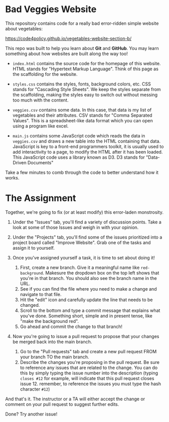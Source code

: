 # Bad Veggies Website

This repository contains code for a really bad error-ridden simple website about vegetables:

https://code4policy.github.io/vegetables-website-section-b/

This repo was built to help you learn about **Git** and **GitHub**. You may learn something about how websites are built along the way too!

- `index.html` contains the source code for the homepage of this website. HTML stands for "Hypertext Markup Language". Think of this page as the scaffolding for the website.

- `styles.css` contains the styles, fonts, background colors, etc. CSS stands for "Cascading Style Sheets". We keep the styles separate from the scaffolding, making the styles easy to switch out without messing too much with the content.

- `veggies.csv` contains some data. In this case, that data is my list of vegetables and their attributes. CSV stands for "Comma Separated Values". This is a spreadsheet-like data format which you can open using a program like excel. 

- `main.js` contains some JavaScript code which reads the data in `veggies.csv` and draws a new table into the HTML containing that data. JavaScript is key to a front-end programmers toolkit, it is usually used to add interactivity to a page, to modify the HTML after it has been loaded. This JavaScript code uses a library known as D3. D3 stands for "Data-Driven Documents"

Take a few minutes to comb through the code to better understand how it works.

# The Assignment

Together, we're going to fix (or at least modify) this error-laden monstrosity.

1. Under the "Issues" tab, you'll find a variety of discussion points. Take a look at some of those Issues and weigh in with your opinion.
2. Under the "Projects" tab, you'll find some of the issues prioritized into a project board called "Improve Website". Grab one of the tasks and assign it to yourself.
3. Once you've assigned yourself a task, it is time to set about doing it! 
    1. First, create a new branch. Give it a meaningful name like `red-background`. Makesure the dropdown box on the top left shows that you're in that branch. You should also see the branch name in the URL.
    2. See if you can find the file where you need to make a change and navigate to that file.
    2. Hit the "edit" icon and carefully update the line that needs to be changed.
    3. Scroll to the bottom and type a commit message that explains what you've done. Something short, simple and in present tense, like "make the background red".
    4. Go ahead and commit the change to that branch!
    
4. Now you're going to issue a pull request to propose that your changes be merged back into the main branch. 
    1. Go to the "Pull requests" tab and create a new pull request FROM your branch TO the main branch. 
    2. Describe the changes you're proposing in the pull request. Be sure to reference any issues that are related to the change. You can do this by simply typing the issue number into the description (typing `closes #12` for example, will indicate that this pull request closes issue 12. remember, to reference the issues you must type the hash character `#12`) 
  
And that's it. The instructor or a TA will either accept the change or comment on your pull request to suggest further edits. 

Done? Try another issue!
